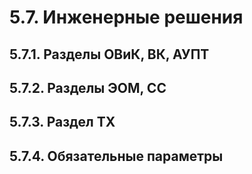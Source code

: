# 5.7. Инженерные решения

## 5.7.1. Разделы ОВиК, ВК, АУПТ

## 5.7.2. Разделы ЭОМ, СС

## 5.7.3. Раздел ТХ

## 5.7.4. Обязательные параметры
